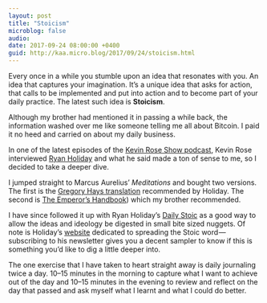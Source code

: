```yaml
---
layout: post
title: "Stoicism"
microblog: false
audio: 
date: 2017-09-24 08:00:00 +0400
guid: http://kaa.micro.blog/2017/09/24/stoicism.html
---
```

<p>Every once in a while you stumble upon an idea that resonates with you. An idea that captures your imagination. It’s a unique idea that asks for action, that calls to be implemented and put into action and to become part of your daily practice. The latest such idea is <strong>Stoicism</strong>.</p>

<p>Although my brother had mentioned it in passing a while back, the information washed over me like someone telling me all about Bitcoin. I paid it no heed and carried on about my daily business.</p>

<p>In one of the latest episodes of the <a href="http://www.thejournal.email/podcast">Kevin Rose Show podcast</a>, Kevin Rose interviewed <a href="https://ryanholiday.net">Ryan Holiday</a> and what he said made a ton of sense to me, so I decided to take a deeper dive.</p>

<p>I jumped straight to Marcus Aurelius’ <em>Meditations</em> and bought two versions. The first is the <a href="https://www.amazon.com/Meditations-Translation-Marcus-Aurelius-2003-05-06/dp/B01N4HXUYQ/ref=sr_1_7?s=books&amp;ie=UTF8&amp;qid=1506162209&amp;sr=1-7&amp;keywords=meditations">Gregory Hays translation</a> recommended by Holiday. The second is <a href="https://www.amazon.com/Emperors-Handbook-New-Translation-Meditations/dp/0743233832/ref=sr_1_5?s=books&amp;ie=UTF8&amp;qid=1506162209&amp;sr=1-5&amp;keywords=meditations">The Emperor’s Handbook</a>) which my brother recommended.</p>

<p>I have since followed it up with Ryan Holiday’s <a href="https://www.amazon.com/Daily-Stoic-Meditations-Wisdom-Perseverance/dp/0735211736?tag=dailystoic07-20">Daily Stoic</a> as a good way to allow the ideas and ideology be digested in small bite sized nuggets. Of note is Holiday’s <a href="https://dailystoic.com">website</a> dedicated to spreading the Stoic word — subscribing to his newsletter gives you a decent sampler to know if this is something you’d like to dig a little deeper into.</p>

<p>The one exercise that I have taken to heart straight away is daily journaling twice a day. 10–15 minutes in the morning to capture what I want to achieve out of the day and 10–15 minutes in the evening to review and reflect on the day that passed and ask myself what I learnt and what I could do better.</p>
